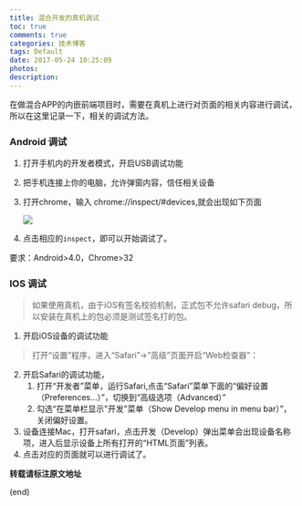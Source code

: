 ```yaml
---
title: 混合开发的真机调试
toc: true
comments: true
categories: 技术博客
tags: Default
date: 2017-05-24 10:25:09
photos:
description:
---
```


在做混合APP的内嵌前端项目时，需要在真机上进行对页面的相关内容进行调试，所以在这里记录一下，相关的调试方法。
<!--more-->

### Android 调试

1. 打开手机内的开发者模式，开启USB调试功能
2. 把手机连接上你的电脑，允许弹窗内容，信任相关设备
3. 打开chrome，输入 chrome://inspect/#devices,就会出现如下页面

    ![](https://ws3.sinaimg.cn/large/006tNc79gy1ffw994gbl0j312w0q0q48.jpg)

4. 点击相应的`inspect`，即可以开始调试了。

要求：Android>4.0，Chrome>32

### IOS 调试

>如果使用真机，由于iOS有签名校验机制，正式包不允许safari debug，所以安装在真机上的包必须是测试签名打的包。

1. 开启iOS设备的调试功能

>打开“设置”程序，进入“Safari”->“高级”页面开启“Web检查器”：

2.  开启Safari的调试功能，
    1. 打开“开发者”菜单，运行Safari,点击“Safari”菜单下面的“偏好设置（Preferences...）”，切换到“高级选项（Advanced）”
    2. 勾选“在菜单栏显示"开发"菜单（Show Develop menu in menu bar）”，关闭偏好设置。
3. 设备连接Mac，打开safari，点击开发（Develop）弹出菜单会出现设备名称项，进入后显示设备上所有打开的“HTML页面”列表。
4. 点击对应的页面就可以进行调试了。

**转载请标注原文地址**

(end)
